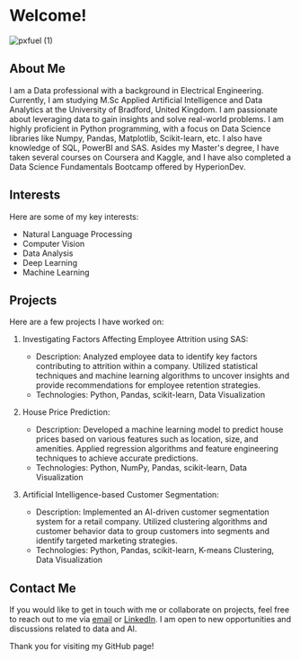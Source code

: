 # Welcome!
![pxfuel (1)](https://github.com/SegunAdenaike/SegunAdenaike/assets/96291623/0983f90b-7470-426f-a636-277dcb552ff8)



## About Me

I am a Data professional with a background in Electrical Engineering. Currently, I am studying M.Sc Applied Artificial Intelligence and Data Analytics at the University of Bradford, United Kingdom. I am passionate about leveraging data to gain insights and solve real-world problems. I am highly proficient in Python programming, with a focus on Data Science libraries like Numpy, Pandas, Matplotlib, Scikit-learn, etc. I also have knowledge of SQL, PowerBI and SAS. Asides my Master's degree, I have taken several courses on Coursera and Kaggle, and I have also completed a Data Science Fundamentals Bootcamp offered by HyperionDev.

## Interests

Here are some of my key interests:

- Natural Language Processing
- Computer Vision
- Data Analysis
- Deep Learning
- Machine Learning

## Projects

Here are a few projects I have worked on:

1. Investigating Factors Affecting Employee Attrition using SAS:
   - Description: Analyzed employee data to identify key factors contributing to attrition within a company. Utilized statistical techniques and machine learning algorithms to uncover insights and provide recommendations for employee retention strategies.
   - Technologies: Python, Pandas, scikit-learn, Data Visualization

2. House Price Prediction:
   - Description: Developed a machine learning model to predict house prices based on various features such as location, size, and amenities. Applied regression algorithms and feature engineering techniques to achieve accurate predictions.
   - Technologies: Python, NumPy, Pandas, scikit-learn, Data Visualization

3. Artificial Intelligence-based Customer Segmentation:
   - Description: Implemented an AI-driven customer segmentation system for a retail company. Utilized clustering algorithms and customer behavior data to group customers into segments and identify targeted marketing strategies.
   - Technologies: Python, Pandas, scikit-learn, K-means Clustering, Data Visualization

## Contact Me

If you would like to get in touch with me or collaborate on projects, feel free to reach out to me via [email](mailto:adenaikeolusegun@yahoo.com) or [LinkedIn](https://www.linkedin.com/in/olusegun-adenaike/). I am open to new opportunities and discussions related to data and AI.

Thank you for visiting my GitHub page!

